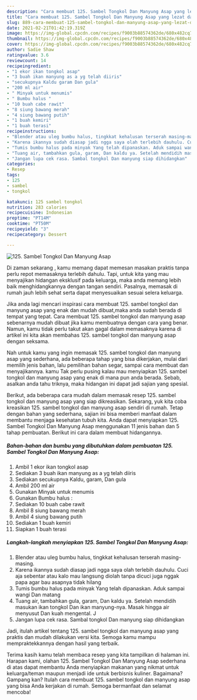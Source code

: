 ```yaml
---
description: "Cara membuat 125. Sambel Tongkol Dan Manyung Asap yang lezat dan Mudah Dibuat"
title: "Cara membuat 125. Sambel Tongkol Dan Manyung Asap yang lezat dan Mudah Dibuat"
slug: 889-cara-membuat-125-sambel-tongkol-dan-manyung-asap-yang-lezat-dan-mudah-dibuat
date: 2021-02-21T01:42:19.319Z
image: https://img-global.cpcdn.com/recipes/f9003b88574362de/680x482cq70/125-sambel-tongkol-dan-manyung-asap-foto-resep-utama.jpg
thumbnail: https://img-global.cpcdn.com/recipes/f9003b88574362de/680x482cq70/125-sambel-tongkol-dan-manyung-asap-foto-resep-utama.jpg
cover: https://img-global.cpcdn.com/recipes/f9003b88574362de/680x482cq70/125-sambel-tongkol-dan-manyung-asap-foto-resep-utama.jpg
author: Sadie Shaw
ratingvalue: 3.6
reviewcount: 14
recipeingredient:
- "1 ekor ikan tongkol asap"
- "3 buah ikan manyung as a yg telah diiris"
- "secukupnya Kaldu garam Dan gula"
- "200 ml air"
- " Minyak untuk menumis"
- " Bumbu halus "
- "10 buah cabe rawit"
- "8 siung bawang merah"
- "4 siung bawang putih"
- "1 buah kemiri"
- "1 buah terasi"
recipeinstructions:
- "Blender atau uleg bumbu halus, tingkkat kehalusan terserah masing-masing."
- "Karena ikannya sudah diasap jadi ngga saya olah terlebih dauhulu. Cuci aja sebentar atau kalo mau langsung diolah tanpa dicuci juga nggak papa agar bau asapnya tidak hilang"
- "Tumis bumbu halus pada minyak Yang telah dipanaskan. Aduk sampai wangi Dan matang"
- "Tuang air, tambahkan gula, garam, Dan kaldu ya. Setelah mendidih masukan ikan tongkol Dan ikan manyung-nya. Masak hingga air menyusut Dan kuah mengental. J"
- "Jangan lupa cek rasa. Sambal tongkol Dan manyung siap dihidangkan"
categories:
- Resep
tags:
- 125
- sambel
- tongkol

katakunci: 125 sambel tongkol 
nutrition: 283 calories
recipecuisine: Indonesian
preptime: "PT14M"
cooktime: "PT50M"
recipeyield: "3"
recipecategory: Dessert

---
```



![125. Sambel Tongkol Dan Manyung Asap](https://img-global.cpcdn.com/recipes/f9003b88574362de/680x482cq70/125-sambel-tongkol-dan-manyung-asap-foto-resep-utama.jpg)

Di zaman  sekarang , kamu memang dapat memesan masakan praktis tanpa perlu repot memasaknya terlebih dahulu. Tapi, untuk kita yang mau menyajikan hidangan eksklusif pada keluarga, maka anda memang lebih baik menghidangkannya dengan tangan sendiri. Pasalnya, memasak di rumah jauh lebih sehat serta dapat menyesuaikan sesuai selera keluarga.

Jika anda lagi mencari inspirasi cara membuat 125. sambel tongkol dan manyung asap yang enak dan mudah dibuat,maka anda sudah berada di tempat yang tepat. Cara membuat 125. sambel tongkol dan manyung asap  sebenarnya mudah dibuat jika kamu membuatnya dengan cara yang benar. Namun, kamu tidak perlu takut akan gagal dalam memasaknya 
karena di artikel ini kita akan membahas 125. sambel tongkol dan manyung asap dengan seksama.  



Nah untuk kamu yang ingin memasak 125. sambel tongkol dan manyung asap yang sederhana, ada beberapa tahap yang bisa dikerjakan, mulai dari memilih jenis bahan, lalu pemilihan bahan segar, sampai cara membuat dan menyajikannya. kamu Tak perlu pusing kalau mau menyiapkan 125. sambel tongkol dan manyung asap yang enak di mana pun anda berada. Sebab, asalkan anda  tahu triknya, maka hidangan ini dapat jadi sajian yang spesial.

Berikut, ada beberapa cara mudah dalam memasak resep 125. sambel tongkol dan manyung asap yang siap dikreasikan. Sekarang, yuk kita coba kreasikan 125. sambel tongkol dan manyung asap sendiri di rumah. Tetap dengan bahan yang sederhana, sajian ini bisa memberi manfaat dalam membantu menjaga kesehatan tubuh kita. Anda dapat menyiapkan 125. Sambel Tongkol Dan Manyung Asap menggunakan 11 jenis bahan dan 5 tahap pembuatan. Berikut ini cara dalam membuat hidangannya.

<!--inarticleads1-->

##### Bahan-bahan dan bumbu yang dibutuhkan dalam pembuatan 125. Sambel Tongkol Dan Manyung Asap:

1. Ambil 1 ekor ikan tongkol asap
1. Sediakan 3 buah ikan manyung as a yg telah diiris
1. Sediakan secukupnya Kaldu, garam, Dan gula
1. Ambil 200 ml air
1. Gunakan  Minyak untuk menumis
1. Gunakan  Bumbu halus :
1. Sediakan 10 buah cabe rawit
1. Ambil 8 siung bawang merah
1. Ambil 4 siung bawang putih
1. Sediakan 1 buah kemiri
1. Siapkan 1 buah terasi




<!--inarticleads2-->

##### Langkah-langkah menyiapkan 125. Sambel Tongkol Dan Manyung Asap:

1. Blender atau uleg bumbu halus, tingkkat kehalusan terserah masing-masing.
1. Karena ikannya sudah diasap jadi ngga saya olah terlebih dauhulu. Cuci aja sebentar atau kalo mau langsung diolah tanpa dicuci juga nggak papa agar bau asapnya tidak hilang
1. Tumis bumbu halus pada minyak Yang telah dipanaskan. Aduk sampai wangi Dan matang
1. Tuang air, tambahkan gula, garam, Dan kaldu ya. Setelah mendidih masukan ikan tongkol Dan ikan manyung-nya. Masak hingga air menyusut Dan kuah mengental. J
1. Jangan lupa cek rasa. Sambal tongkol Dan manyung siap dihidangkan




Jadi, itulah artikel tentang  125. sambel tongkol dan manyung asap  yang praktis dan mudah dilakukan versi kita. Semoga kamu mampu mempraktekkannya dengan hasil yang terbaik. 

Terima kasih kamu telah membaca resep yang kita tampilkan di halaman ini. Harapan kami, olahan  125. Sambel Tongkol Dan Manyung Asap sederhana di atas dapat membantu Anda menyiapkan makanan yang nikmat untuk keluarga/teman maupun menjadi ide untuk berbisnis kuliner. Bagaimana? Gampang kan? Itulah cara membuat 125. sambel tongkol dan manyung asap yang bisa Anda kerjakan di rumah. Semoga bermanfaat dan selamat mencoba!


